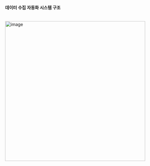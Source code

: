 
#### 데이터 수집 자동화 시스템 구조

<br>
<img width="457" alt="image" src="https://user-images.githubusercontent.com/77683645/180650832-b78c339c-ba92-4359-8aff-5ce38cf67f69.png">
